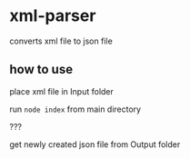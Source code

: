 # xml-parser

converts xml file to json file

## how to use

place xml file in Input folder

run `node index` from main directory

???

get newly created json file from Output folder